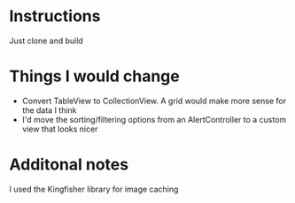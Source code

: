 # Instructions
Just clone and build

# Things I would change 
- Convert TableView to CollectionView. A grid would make more sense for the data I think
- I'd move the sorting/filtering options from an AlertController to a custom view that looks nicer

# Additonal notes
I used the Kingfisher library for image caching
